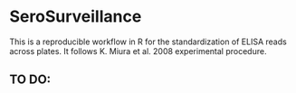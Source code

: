 # SeroSurveillance

This is a reproducible workflow in R for the standardization 
of ELISA reads across plates.
It follows K. Miura et al. 2008 experimental procedure.

## TO DO:

<!-- 
DONE:
* Use bookdown to knit all the Rmd reports!
-->
